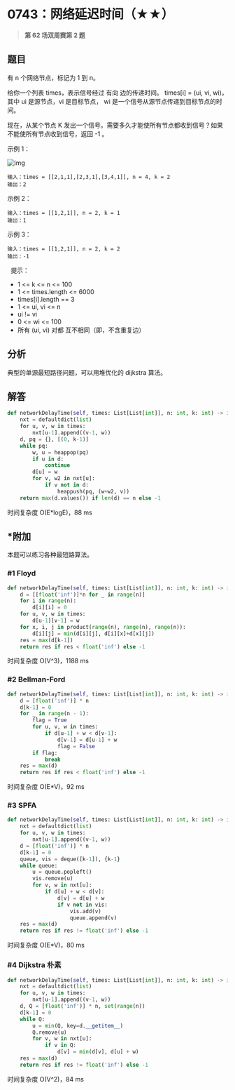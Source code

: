 # 0743：网络延迟时间（★★）


> **第 62 场双周赛第 2 题**

## 题目

有 n 个网络节点，标记为 1 到 n。

给你一个列表 times，表示信号经过 有向 边的传递时间。 times[i] = (ui, vi, wi)，其中 ui 是源节点，vi 是目标节点， 
wi 是一个信号从源节点传递到目标节点的时间。

现在，从某个节点 K 发出一个信号。需要多久才能使所有节点都收到信号？如果不能使所有节点收到信号，返回 -1 。

 
示例 1：

![img](https://assets.leetcode.com/uploads/2019/05/23/931_example_1.png)

	输入：times = [[2,1,1],[2,3,1],[3,4,1]], n = 4, k = 2
	输出：2

示例 2：

	输入：times = [[1,2,1]], n = 2, k = 1
	输出：1

示例 3：

	输入：times = [[1,2,1]], n = 2, k = 2
	输出：-1
 
提示：
- 1 <= k <= n <= 100
- 1 <= times.length <= 6000
- times[i].length == 3
- 1 <= ui, vi <= n
- ui != vi
- 0 <= wi <= 100
- 所有 (ui, vi) 对都 互不相同（即，不含重复边）

## 分析

典型的单源最短路径问题，可以用堆优化的 dijkstra 算法。

## 解答

```python
def networkDelayTime(self, times: List[List[int]], n: int, k: int) -> int:
    nxt = defaultdict(list)
    for u, v, w in times:
        nxt[u-1].append((v-1, w))
    d, pq = {}, [(0, k-1)]
    while pq:
        w, u = heappop(pq)
        if u in d:
            continue
        d[u] = w
        for v, w2 in nxt[u]:
            if v not in d:
                heappush(pq, (w+w2, v))
    return max(d.values()) if len(d) == n else -1
```
时间复杂度 O(E*logE)，88 ms

## *附加

本题可以练习各种最短路算法。

### #1 Floyd

```python
def networkDelayTime(self, times: List[List[int]], n: int, k: int) -> int:
    d = [[float('inf')]*n for _ in range(n)]
    for i in range(n):
        d[i][i] = 0
    for u, v, w in times:
        d[u-1][v-1] = w
    for x, i, j in product(range(n), range(n), range(n)):
        d[i][j] = min(d[i][j], d[i][x]+d[x][j])
    res = max(d[k-1])
    return res if res < float('inf') else -1
```
时间复杂度 O(V^3)，1188 ms

### #2 Bellman-Ford 

```python
def networkDelayTime(self, times: List[List[int]], n: int, k: int) -> int:
    d = [float('inf')] * n
    d[k-1] = 0
    for _ in range(n - 1):
        flag = True
        for u, v, w in times:
            if d[u-1] + w < d[v-1]:
                d[v-1] = d[u-1] + w
                flag = False
        if flag:
            break
    res = max(d)
    return res if res < float('inf') else -1
```
时间复杂度 O(E*V)，92 ms

### #3 SPFA

```python
def networkDelayTime(self, times: List[List[int]], n: int, k: int) -> int:
    nxt = defaultdict(list)
    for u, v, w in times:
        nxt[u-1].append((v-1, w))
    d = [float('inf')] * n
    d[k-1] = 0
    queue, vis = deque([k-1]), {k-1}
    while queue:
        u = queue.popleft()
        vis.remove(u)
        for v, w in nxt[u]:
            if d[u] + w < d[v]:
                d[v] = d[u] + w
                if v not in vis:
                    vis.add(v)
                    queue.append(v)
    res = max(d)
    return res if res != float('inf') else -1
```
时间复杂度 O(E*V)，80 ms

### #4 Dijkstra 朴素

```python
def networkDelayTime(self, times: List[List[int]], n: int, k: int) -> int:
    nxt = defaultdict(list)
    for u, v, w in times:
        nxt[u-1].append((v-1, w))
    d, Q = [float('inf')] * n, set(range(n))
    d[k-1] = 0
    while Q:
        u = min(Q, key=d.__getitem__)
        Q.remove(u)
        for v, w in nxt[u]:
            if v in Q:
                d[v] = min(d[v], d[u] + w)
    res = max(d)
    return res if res != float('inf') else -1
```
时间复杂度 O(V^2)，84 ms
